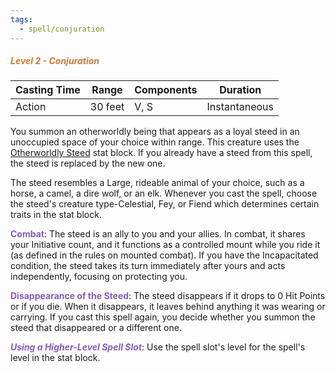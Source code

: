 ```yaml
---
tags:
  - spell/conjuration
---
```

##### *<span style="color:rgb(203, 123, 55)">Level 2 - Conjuration</span>*

|Casting Time|Range|Components|Duration|
|---|---|---|---|
|Action|30 feet|V, S|Instantaneous|


You summon an otherworldly being that appears as a loyal steed in an unoccupied space of your choice within range. This creature uses the [Otherworldly Steed](https://www.aidedd.org/monster/otherworldly-steed) stat block. If you already have a steed from this spell, the steed is replaced by the new one. 

The steed resembles a Large, rideable animal of your choice, such as a horse, a camel, a dire wolf, or an elk. Whenever you cast the spell, choose the steed's creature type-Celestial, Fey, or Fiend which determines certain traits in the stat block. 

**<span style="color:rgb(134, 93, 187)">Combat</span>**: The steed is an ally to you and your allies. In combat, it shares your Initiative count, and it functions as a controlled mount while you ride it (as defined in the rules on mounted combat). If you have the Incapacitated condition, the steed takes its turn immediately after yours and acts independently, focusing on protecting you.

**<span style="color:rgb(134, 93, 187)">Disappearance of the Steed</span>**: The steed disappears if it drops to 0 Hit Points or if you die. When it disappears, it leaves behind anything it was wearing or carrying. If you cast this spell again, you decide whether you summon the steed that disappeared or a different one.

***<span style="color:rgb(134, 93, 187)">Using a Higher-Level Spell Slot</span>***: Use the spell slot's level for the spell's level in the stat block.